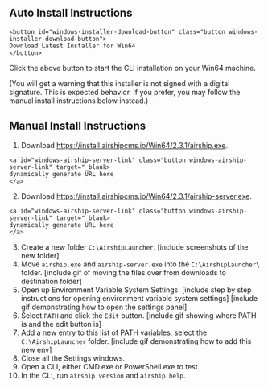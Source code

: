 ## Auto Install Instructions
```
<button id="windows-installer-download-button" class="button windows-installer-download-button">
Download Latest Installer for Win64
</button>
```
Click the above button to start the CLI installation on your Win64 machine. 

(You will get a warning that this installer is not signed with a digital signature. This is expected behavior. If you prefer, you may follow the manual install instructions below instead.)

## Manual Install Instructions
1. Download https://install.airshipcms.io/Win64/2.3.1/airship.exe.
```
<a id="windows-airship-server-link" class="button windows-airship-server-link" target="_blank>
dynamically generate URL here
</a>
```
2. Download https://install.airshipcms.io/Win64/2.3.1/airship-server.exe.
```
<a id="windows-airship-server-link" class="button windows-airship-server-link" target="_blank>
dynamically generate URL here
</a>
```
3. Create a new folder `C:\AirshipLauncher`.
   [include screenshots of the new folder]
4. Move `airship.exe` and `airship-server.exe` into the `C:\AirshipLauncher\` folder.
   [include gif of moving the files over from downloads to destination folder]
5. Open up Environment Variable System Settings.
   [include step by step instructions for opening environment variable system settings]
   [include gif demonstrating how to open the settings panel]
6. Select `PATH` and click the `Edit` button.
   [include gif showing where PATH is and the edit button is]
7. Add a new entry to this list of PATH variables, select the `C:\AirshipLauncher` folder.
   [include gif demonstrating how to add this new env]
8. Close all the Settings windows.
9. Open a CLI, either CMD.exe or PowerShell.exe to test.
10. In the CLI, run `airship version` and `airship help`.
